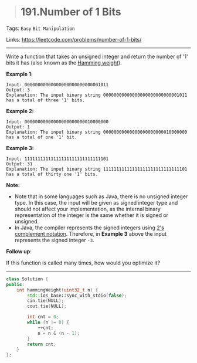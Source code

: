 > # 191.Number of 1 Bits

Tags: `Easy` `Bit Manipulation`

Links: <https://leetcode.com/problems/number-of-1-bits/>

-----

Write a function that takes an unsigned integer and return the number of '1' bits it has (also known as the [Hamming weight](http://en.wikipedia.org/wiki/Hamming_weight)).

 

**Example 1:**

```
Input: 00000000000000000000000000001011
Output: 3
Explanation: The input binary string 00000000000000000000000000001011 has a total of three '1' bits.
```

**Example 2:**

```
Input: 00000000000000000000000010000000
Output: 1
Explanation: The input binary string 00000000000000000000000010000000 has a total of one '1' bit.
```

**Example 3:**

```
Input: 11111111111111111111111111111101
Output: 31
Explanation: The input binary string 11111111111111111111111111111101 has a total of thirty one '1' bits.
```

 

**Note:**

- Note that in some languages such as Java, there is no unsigned integer type. In this case, the input will be given as signed integer type and should not affect your implementation, as the internal binary representation of the integer is the same whether it is signed or unsigned.
- In Java, the compiler represents the signed integers using [2's complement notation](https://en.wikipedia.org/wiki/Two%27s_complement). Therefore, in **Example 3** above the input represents the signed integer `-3`.

 

**Follow up**:

If this function is called many times, how would you optimize it?

------

```c++
class Solution {
public:
    int hammingWeight(uint32_t n) {
        std::ios_base::sync_with_stdio(false);
		cin.tie(NULL);
		cout.tie(NULL);

        int cnt = 0;
        while (n != 0) {
            ++cnt;
            n = n & (n - 1);
        }
        return cnt;
    }
};
```


